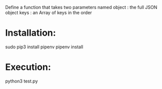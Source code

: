 
 Define a function that takes two parameters named
 object : the full JSON object keys : an Array of keys in the order

# Installation:

sudo pip3 install pipenv
pipenv install


# Execution:


python3 test.py